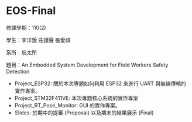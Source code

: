 # EOS-Final

修課學期：110(2)

學生：李洋銳 莊謹聲 張愛祺

系所：航太所

題目：An Embedded System Development for Field Workers Safety Detection

* Project_ESP32: 關於本次專題如何利用 ESP32 來進行 UART 與無線傳輸的實作專案。
* Project_STM32F411VE: 本次專題核心系統的實作專案
* Project_RT_Pose_Monitor: GUI 的實作專案。
* Slides: 於期中的提審 (Proposal) 以及期末的結果展示 (Final)
